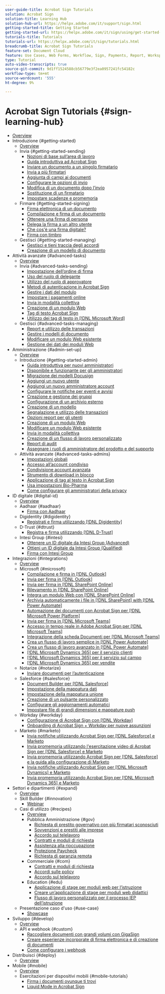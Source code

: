 ```yaml
---
user-guide-title: Acrobat Sign Tutorials
solution: Acrobat Sign
solution-title: Learning Hub
solution-hub-url: https://helpx.adobe.com/it/support/sign.html
getting-started-title: Getting Started
getting-started-url: https://helpx.adobe.com/it/sign/using/get-started-guide.html
tutorials-title: Tutorials
tutorials-url: https://helpx.adobe.com/it/sign/tutorials.html
breadcrumb-title: Acrobat Sign Tutorials
feature-set: Document Cloud
feature: Use Cases, Web Forms, Workflow, Sign, Payments, Report, Workspace, Deadline, Administration, Digital ID, Form, Integrations, Mobile, Skill Builder
type: Tutorial
auto-video-transcripts: true
source-git-commit: 9d1ff1524588cb56779e3f2ea0957241fc54182c
workflow-type: tm+mt
source-wordcount: '555'
ht-degree: 9%

---
```



# Acrobat Sign Tutorials {#sign-learning-hub}

+ [Overview](overview.md)
+ Introduzione {#getting-started}
   + [Overview](sign-beginner-tutorials/beginner-users-overview.md)
   + Invia {#getting-started-sending}
      + [Nozioni di base sull’area di lavoro](sign-beginner-tutorials/quick-tour.md)
      + [Guida introduttiva ad Acrobat Sign](sign-beginner-tutorials/new-sender.md)
      + [Inviare un documento a un singolo firmatario](sign-beginner-tutorials/send-to-single-recipient.md)
      + [Invia a più firmatari](sign-beginner-tutorials/send-to-multiple-recipients.md)
      + [Aggiunta di campi ai documenti](sign-beginner-tutorials/adding-fields.md)
      + [Configurare le opzioni di invio](sign-beginner-tutorials/sending-options.md)
      + [Modifica di un documento dopo l’invio](sign-beginner-tutorials/modify-in-flight.md)
      + [Sostituzione di un firmatario](sign-beginner-tutorials/replace-signer.md)
      + [Impostare scadenze e promemoria](sign-beginner-tutorials/set-deadlines-reminders.md)
   + Firmare {#getting-started-signing}
      + [Firma elettronica di un documento](sign-beginner-tutorials/electronically-sign-a-document.md)
      + [Compilazione e firma di un documento](sign-beginner-tutorials/fill-and-sign.md)
      + [Ottenere una firma di persona](sign-beginner-tutorials/sign-in-person.md)
      + [Delega la firma a un altro utente](sign-beginner-tutorials/delegate-signing.md)
      + [Che cos&#39;è una firma digitale?](sign-beginner-tutorials/sign-with-a-digital-signature.md)
      + [Firma con timbro](sign-beginner-tutorials/sign-with-a-stamp.md)
   + Gestisci {#getting-started-managing}
      + [Gestisci e tieni traccia degli accordi](sign-beginner-tutorials/manage-and-track.md)
      + [Creazione di un modello di documento](https://experienceleague.adobe.com/docs/document-cloud-learn/sign-learning-hub/admin-set-up/getting-started-admin/create-a-template.html?lang=it)
+ Attività avanzate {#advanced-tasks}
   + [Overview](sign-advanced-users/advanced-users-overview.md)
   + Invia {#advanced-tasks-sending}
      + [Impostazione dell’ordine di firma](sign-advanced-users/setting-up-routing.md)
      + [Uso del ruolo di delegante](sign-advanced-users/delegate-signature.md)
      + [Utilizzo del ruolo di approvatore](sign-advanced-users/add-an-approver.md)
      + [Metodi di autenticazione in Acrobat Sign](sign-advanced-users/authentication-methods.md)
      + [Gestire i dati del modulo](sign-advanced-users/manage-form-data.md)
      + [Impostare i pagamenti online](sign-advanced-users/set-up-online-payments.md)
      + [Invia in modalità collettiva](https://experienceleague.adobe.com/docs/document-cloud-learn/sign-learning-hub/admin-set-up/getting-started-admin/megasign.html?lang=it)
      + [Creazione di un modulo Web](https://experienceleague.adobe.com/docs/document-cloud-learn/sign-learning-hub/admin-set-up/getting-started-admin/webform.html?lang=it)
      + [Tag di testo Acrobat Sign](https://experienceleague.adobe.com/docs/document-cloud-learn/sign-learning-hub/admin-set-up/advanced-tasks-admins/adobe-sign-text-tagging.html?lang=it)
      + [Utilizzo dei tag di testo in [!DNL Microsoft Word]](sign-advanced-users/text-tagging-word.md)
   + Gestisci {#advanced-tasks-managing}
      + [Report e utilizzo delle transazioni](sign-advanced-users/creating-a-report.md)
      + [Gestire i modelli di documento](sign-advanced-users/edit-a-template.md)
      + [Modificare un modulo Web esistente](sign-advanced-users/modify-webform.md)
      + [Gestione dei dati dei moduli Web](sign-advanced-users/manage-webform-data.md)
+ Amministrazione {#admin-set-up}
   + [Overview](admin/intro-admin-overview.md)
   + Introduzione {#getting-started-admin}
      + [Guida introduttiva per nuovi amministratori](admin/get-started-admin.md)
      + [Disponibile e funzionante per gli amministratori](admin/up-and-running-admin.md)
      + [Migrazione dei modelli Docusign](admin/docusign-templates.md)
      + [Aggiungi un nuovo utente](admin/add-users-to-your-account.md)
      + [Aggiungi un nuovo amministratore account](admin/add-admin.md)
      + [Configurare le notifiche per eventi e avvisi](admin/set-up-shared-events-and-alert.md)
      + [Creazione e gestione dei gruppi](admin/create-and-manage-groups.md)
      + [Configurazione di un archivio esterno](admin/set-up-your-external-archive.md)
      + [Creazione di un modello](sign-advanced-users/create-a-template.md)
      + [Segnalazione e utilizzo delle transazioni](https://experienceleague.adobe.com/it/docs/document-cloud-learn/sign-learning-hub/advanced-tasks/advanced-tasks-managing/creating-a-report)
      + [Opzioni report per gli utenti](admin/report-options.md)
      + [Creazione di un modulo Web](sign-advanced-users/webform.md)
      + [Modificare un modulo Web esistente](https://experienceleague.adobe.com/docs/document-cloud-learn/sign-learning-hub/advanced-tasks/advanced-tasks-managing/modify-webform.html?lang=it)
      + [Invia in modalità collettiva](sign-advanced-users/megasign.md)
      + [Creazione di un flusso di lavoro personalizzato](admin/building-a-custom-workflow.md)
      + [Report di audit](admin/audit-reports.md)
      + [Assegnare i ruoli di amministratore del prodotto e del supporto](admin/promote-admin.md)
   + Attività avanzate {#advanced-tasks-admins}
      + [Impostazioni globali](admin/learn-about-global-settings.md)
      + [Accesso all’account condiviso](admin/share-account-access.md)
      + [Condivisione account avanzata](admin/advanced-account-sharing.md)
      + [Strumento di download in blocco](admin/bulk-download-tool.md)
      + [Applicazione di tag al testo in Acrobat Sign](sign-advanced-users/adobe-sign-text-tagging.md)
      + [Usa impostazioni Bio-Pharma](admin/use-bio-pharma-settings.md)
      + [Come configurare gli amministratori della privacy](admin/privacy.md)
+ ID digitale {#digital-id}
   + [Overview](digitalid/digitalid-overview.md)
   + Aadhaar {#aadhaar}
      + [Firma con Aadhaar](digitalid/aadhaar-sign.md)
   + Digidentity {#digidentity}
      + [Registrati e firma utilizzando  [!DNL Digidentity]](digitalid/digidentity-sign.md)
   + D-Trust {#dtrust}
      + [Registra e firma utilizzando [!DNL D-Trust]](digitalid/d-trust.md)
   + Intesi Group {#intesi}
      + [Ottenere un ID digitale da Intesi Group (Advanced)](digitalid/intesi-advanced.md)
      + [Ottieni un ID digitale da Intesi Group (Qualified)](digitalid/intesi-qualified.md)
      + [Firma con Intesi Group](digitalid/intesi-sign.md)
+ Integrazioni {#integrations}
   + [Overview](integrations/integrations-overview.md)
   + Microsoft {#microsoft}
      + [Compilazione e firma in  [!DNL Outlook]](integrations/fill-and-sign-doc-microsoft-outlook.md)
      + [Invia per firma in [!DNL Outlook]](integrations/send-for-signature-with-outlook.md)
      + [Invia per firma in [!DNL SharePoint Online]](integrations/send-for-signature-with-sharepoint-online.md)
      + [Rilevamento in [!DNL SharePoint Online]](integrations/track-an-agreement-with-sharepoint-online.md)
      + [Integra un modulo Web con  [!DNL SharePoint Online]](integrations/integrate-web-form-sharepoint-online.md)
      + [Archivia automaticamente i file in [!DNL SharePoint] with [!DNL Power Automate]](integrations/auto-archive-sharepoint-power-automate.md)
      + [Automazione dei documenti con Acrobat Sign per  [!DNL Microsoft Power Platform]](integrations/documentautomation.md)
      + [Invia per firma in [!DNL Microsoft Teams]](integrations/adobe-sign-teams-mortgage.md)
      + [Accesso in tempo reale in Adobe Acrobat Sign per [!DNL Microsoft Teams]](integrations/live-sign-microsoft-teams.md)
      + [Integrazione della scheda Documenti per  [!DNL Microsoft Teams]](integrations/acrobat-sign-teams-documents-tab.md)
      + [Crea un flusso di lavoro semplice in [!DNL Power Automate]](integrations/simple-workflow-power-automate.md)
      + [Crea un flusso di lavoro avanzato in [!DNL Power Automate]](integrations/advanced-workflow-power-automate.md)
      + [[!DNL Microsoft Dynamics 365] per il servizio clienti](integrations/dynamics-customer-service.md)
      + [[!DNL Microsoft Dynamics 365] per il servizio sul campo](integrations/dynamics-field-service.md)
      + [[!DNL Microsoft Dynamics 365] per vendite](integrations/dynamics-sales.md)
   + Notarize {#notarize}
      + [Inviare documenti per l’autenticazione](integrations/send-document-notarize.md)
   + Salesforce {#salesforce}
      + [Document Builder per  [!DNL Salesforce]](integrations/create-an-agreement-template.md)
      + [Impostazione della mappatura dati](integrations/set-up-data-mapping.md)
      + [Impostazione della mappatura unione](integrations/set-up-merging-map.md)
      + [Creazione di un pulsante personalizzato](integrations/create-a-custom-button.md)
      + [Configurare gli aggiornamenti automatici](integrations/salesforce-automatic-updates.md)
      + [Impostare file di grandi dimensioni e mappature push](integrations/salesforce-large-files.md)
   + Workday {#workday}
      + [Configurazione di Acrobat Sign con  [!DNL Workday]](integrations/workday.md)
      + [Onboarding di Acrobat Sign + Workday per nuove assunzioni](integrations/acrobat-sign-workday-onboarding.md)
   + Marketo {#marketo}
      + [Invia notifiche utilizzando Acrobat Sign per [!DNL Salesforce] e Marketo](integrations/marketo-salesforce-sms.md)
      + [Invia promemoria utilizzando l&#39;esercitazione video di Acrobat Sign per  [!DNL Salesforce]  e Marketo](integrations/marketo-salesforce-reminder-video.md)
      + [Invia promemoria utilizzando Acrobat Sign per  [!DNL Salesforce]  e la guida alla configurazione di Marketo](integrations/marketo-salesforce-reminder.md)
      + [Invia notifiche utilizzando Acrobat Sign per [!DNL Microsoft Dynamics] e Marketo](integrations/marketo-dynamics-sms.md)
      + [Invia promemoria utilizzando Acrobat Sign per [!DNL Microsoft Dynamics 365] e Marketo](integrations/marketo-dynamics-reminder.md)
+ Settori e dipartimenti {#expand}
   + [Overview](sign-usecase/expand-inspire-overview.md)
   + Skill Builder {#innovation}
      + [Webinar](sign-usecase/innovation-series.md)
   + Casi di utilizzo {#recipes}
      + [Overview](sign-usecase/recipes.md)
      + Pubblica Amministrazione {#gov}
         + [Richiesta di prestito governativo con più firmatari sconosciuti](sign-usecase/webform-multiple-signers.md)
         + [Sovvenzioni e prestiti alle imprese](sign-usecase/usecasegovgrants.md)
         + [Accordo sul telelavoro](sign-usecase/usecasegovtelework.md)
         + [Contratti e moduli di richiesta](sign-usecase/usecasegovcontracts.md)
         + [Assistenza alla rioccupazione](sign-usecase/usecasegovreemployment.md)
         + [Protezione Paycheck](sign-usecase/usecasegovpaycheck.md)
         + [Richiesta di garanzia remota](sign-usecase/usecasegovremote.md)
      + Commerciale {#com}
         + [Contratti e moduli di richiesta](sign-usecase/usecasecomcontracts.md)
         + [Accordi sulle policy](sign-usecase/usecasecompolicy.md)
         + [Accordo sul telelavoro](sign-usecase/usecasecomtelework.md)
      + Education {#edu}
         + [Applicazione di stage per moduli web per l’istruzione](sign-usecase/usecase-edu-intern.md)
         + [Creare un’applicazione di stage per moduli web didattici](sign-usecase/usecase-edu-intern-create.md)
         + [Flusso di lavoro personalizzato per il processo IEP dell’istruzione](sign-usecase/usecase-edu-iep.md)
   + Presentazione caso d&#39;uso {#use-case}
      + [Showcase](sign-usecase/use-case-showcase.md)
+ Sviluppo {#develop}
   + [Overview](develop/develop-overview.md)
   + API e webhook {#custom}
      + [Raccogliere documenti con grandi volumi con GigaSign](develop/gigasign.md)
      + [Creare esperienze incorporate di firma elettronica e di creazione di documenti](develop/embeddedesignature.md)
      + [Come configurare i webhook](develop/webhooks.md)
+ Distribuisci {#deploy}
   + [Overview](deploy-overview.md)
+ Mobile {#mobile}
   + [Overview](mobile/mobile-overview.md)
   + Esercitazioni per dispositivi mobili {#mobile-tutorials}
      + [Firma i documenti ovunque ti trovi](mobile/sign-mobile.md)
      + [Liquid Mode in Acrobat Sign](mobile/liquidmode.md)

